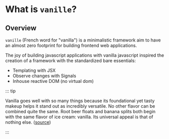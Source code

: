 # What is `vanille`?

## Overview

`vanille` (French word for "vanilla") is a minimalistic framework aim to have an almost zero footprint for building frontend web applications.

The joy of building javascript applications with vanilla javascript inspired the creation of a framework with the standardized bare essentials:

- Templating with JSX
- Observe changes with Signals
- Inhouse reactive DOM (no virtual dom)

::: tip

Vanilla goes well with so many things because its foundational yet tasty makeup helps it stand out as incredibly versatile. No other flavor can be combined quite the same. Root beer floats and banana splits both begin with the same flavor of ice cream: vanilla. Its universal appeal is that of nothing else. ([source](https://hillsdalecollegian.com/2020/04/54251/#:~:text=The%20flavor's%20timelessness%20and%20ability,be%20combined%20quite%20the%20same))

:::
